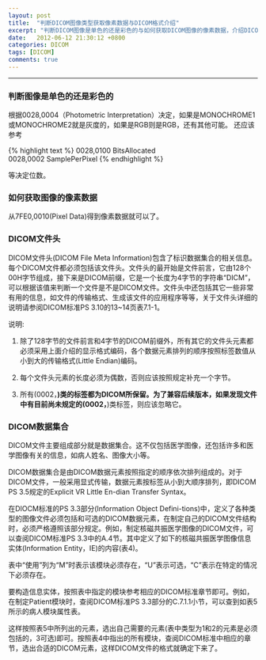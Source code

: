 ```yaml
---
layout: post
title:  "判断DICOM图像类型获取像素数据与DICOM格式介绍"
excerpt: "判断DICOM图像是单色的还是彩色的与如何获取DICOM图像的像素数据，介绍DICOM文件头与数据集合."
date:   2012-06-12 21:30:12 +0800
categories: DICOM
tags: [DICOM]
comments: true
---
```

---

### 判断图像是单色的还是彩色的
根据0028,0004（Photometric   Interpretation）决定，如果是MONOCHROME1或MONOCHROME2就是灰度的，如果是RGB则是RGB，还有其他可能。
还应该参考

{% highlight text %}
 0028,0100   BitsAllocated  
 0028,0002   SamplePerPixel
{% endhighlight %}

等决定位数。

### 如何获取图像的像素数据
从7FE0,0010(Pixel Data)得到像素数据就可以了。

### DICOM文件头

DICOM文件头(DICOM File Meta Information)包含了标识数据集合的相关信息。每个DICOM文件都必须包括该文件头。文件头的最开始是文件前言，它由128个00H字节组成，接下来是DICOM前缀，它是一个长度为4字节的字符串“DICM”，可以根据该值来判断一个文件是不是DICOM文件。文件头中还包括其它一些非常有用的信息，如文件的传输格式、生成该文件的应用程序等等，关于文件头详细的说明请参阅DICOM标准PS 3.10的13~14页表7.1-1。

说明:

1.  除了128字节的文件前言和4字节的DICOM前缀外，所有其它的文件头元素都必须采用上面介绍的显示格式编码，各个数据元素排列的顺序按照标签数值从小到大的传输格式(Little Endian)编码。

2. 每个文件头元素的长度必须为偶数，否则应该按照规定补充一个字节。

3. 所有(0002，****)类的标签都为DICOM所保留。为了兼容后续版本，如果发现文件中有目前尚未规定的(0002，****)类标签，则应该忽略它。

### DICOM数据集合

DICOM文件主要组成部分就是数据集合。这不仅包括医学图像，还包括许多和医学图像有关的信息，如病人姓名、图像大小等。

DICOM数据集合是由DICOM数据元素按照指定的顺序依次排列组成的。对于DICOM文件，一般采用显式传输，数据元素按标签从小到大顺序排列，即DICOM PS 3.5规定的Explicit VR Little En-dian Transfer Syntax。

在DIOCM标准的PS 3.3部分(Information Object Defini-tions)中，定义了各种类型的图像文件必须包括和可选的DICOM数据元素，在制定自己的DICOM文件结构时，必须严格遵照该部分规定。例如，制定核磁共振医学图像的DICOM文件，可以查阅DICOM标准PS 3.3中的A.4节。其中定义了如下的核磁共振医学图像信息实体(Information Entity，IE)的内容(表4)。

表中“使用”列为“M”时表示该模块必须存在，“U”表示可选，“C”表示在特定的情况下必须存在。

要构造信息实体，按照表中指定的模块参考相应的DICOM标准章节即可。例如，在制定Patient模块时，查阅DICOM标准PS 3.3部分的C.7.1.1小节，可以查到如表5所示的病人模块属性表。

这样按照表5中所列出的元素，选出自己需要的元素(表中类型为1和2的元素是必须包括的，3可选)即可。按照表4中指出的所有模块，查阅DICOM标准中相应的章节，选出合适的DICOM元素，这样DICOM文件的格式就确定下来了。
